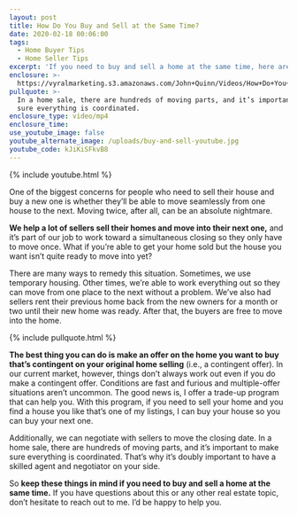 ```yaml
---
layout: post
title: How Do You Buy and Sell at the Same Time?
date: 2020-02-18 00:06:00
tags:
  - Home Buyer Tips
  - Home Seller Tips
excerpt: 'If you need to buy and sell a home at the same time, here are your options.'
enclosure: >-
  https://vyralmarketing.s3.amazonaws.com/John+Quinn/Videos/How+Do+You+Buy+and+Sell+at+the+Same+Time_.mp4
pullquote: >-
  In a home sale, there are hundreds of moving parts, and it’s important to make
  sure everything is coordinated.
enclosure_type: video/mp4
enclosure_time:
use_youtube_image: false
youtube_alternate_image: /uploads/buy-and-sell-youtube.jpg
youtube_code: kJiKiSFkvB8
---
```


{% include youtube.html %}

One of the biggest concerns for people who need to sell their house and buy a new one is whether they’ll be able to move seamlessly from one house to the next. Moving twice, after all, can be an absolute nightmare.&nbsp;

**We help a lot of sellers sell their homes and move into their next one,** and it’s part of our job to work toward a simultaneous closing so they only have to move once. What if you’re able to get your home sold but the house you want isn’t quite ready to move into yet?

There are many ways to remedy this situation. Sometimes, we use temporary housing. Other times, we’re able to work everything out so they can move from one place to the next without a problem. We’ve also had sellers rent their previous home back from the new owners for a month or two until their new home was ready. After that, the buyers are free to move into the home.&nbsp;

{% include pullquote.html %}

**The best thing you can do is make an offer on the home you want to buy that’s contingent on your original home selling** (i.e., a contingent offer). In our current market, however, things don’t always work out even if you do make a contingent offer. Conditions are fast and furious and multiple-offer situations aren’t uncommon. The good news is, I offer a trade-up program that can help you. With this program, if you need to sell your home and you find a house you like that’s one of my listings, I can buy your house so you can buy your next one.&nbsp;

Additionally, we can negotiate with sellers to move the closing date. In a home sale, there are hundreds of moving parts, and it’s important to make sure everything is coordinated. That’s why it’s doubly important to have a skilled agent and negotiator on your side.

So **keep these things in mind if you need to buy and sell a home at the same time.** If you have questions about this or any other real estate topic, don’t hesitate to reach out to me. I’d be happy to help you.